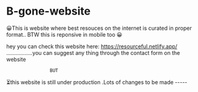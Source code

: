 # B-gone-website
😀This is website where best resouces on the internet is curated in proper format..
BTW this is reponsive in mobile too 😀

hey you can check this website here: https://resourceful.netlify.app/  .................you can suggest any thing through the contact form on the website
                    
                    BUT
                      
⏳this website is still under production .Lots of changes to be made -----
